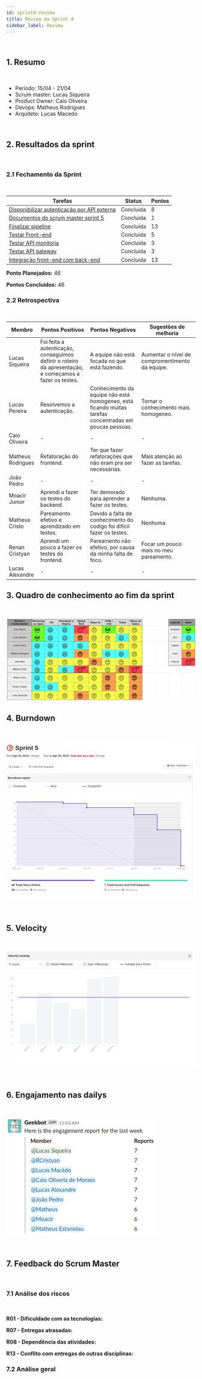 ```yaml
---
id: sprint4-review
title: Review da Sprint 4
sidebar_label: Review
---
```


<br>

## 1. Resumo

<br>

- Período: 15/04 - 21/04
- Scrum master: Lucas Siqueira
- Product Owner: Caio Oliveira
- Devops: Matheus Rodrigues
- Arquiteto: Lucas Macedo

<br>

## 2. Resultados da sprint

<br>

### 2.1 Fechamento da Sprint

<br>

Tarefas|Status|Pontos
--|--|--
|[Disponibilizar autenticação por API externa](https://github.com/fga-eps-mds/2019.1-MaisMonitoria/issues/56)|Concluida | 8
|[Documentos do scrum master sprint 5](https://github.com/fga-eps-mds/2019.1-MaisMonitoria/issues/77)| Concluida | 1
|[Finalizar pipeline](https://github.com/fga-eps-mds/2019.1-MaisMonitoria/issues/74)| Concluida | 13
|[Testar Front-end](https://github.com/fga-eps-mds/2019.1-MaisMonitoria/issues/73)| Concluida | 5
|[Testar API monitoria](https://github.com/fga-eps-mds/2019.1-MaisMonitoria/issues/72)| Concluida | 3
|[Testar API gateway](https://github.com/fga-eps-mds/2019.1-MaisMonitoria/issues/71)| Concluida | 3
|[Integração front-end com back-end](https://github.com/fga-eps-mds/2019.1-MaisMonitoria/issues/70)| Concluida | 13

**Ponto Planejados:** 46

**Pontos Concluídos:** 46

### 2.2 Retrospectiva

<br>

|Membro|Pontos Positivos|Pontos Negativos|Sugestões de melhoria|
|---|------|-----|---|
|Lucas Siqueira| Foi feita a autenticação, conseguimos definir o roteiro da apresentação, e começamos a fazer os testes. | A equipe não está focada no que está fazendo. | Aumentar o nível de compromentimento da equipe. |
|Lucas Pereira| Resolvemos a autenticação. | Conhecimento da equipe não está homogeneo, está ficando muitas tarefas concentradas em poucas pessoas. | Tornar o conhecimento mais homogeneo. |
|Caio Oliveira| - | - | - |
|Matheus Rodrigues| Refatoração do frontend. | Ter que fazer refatorações que não eram pra ser necessárias. | Mais atenção ao fazer as tarefas. |
|João Pedro| - | - | - |
|Moacir Junior| Aprendi a fazer os testes do backend. | Ter demorado para aprender a fazer os testes. | Nenhuma. |
|Matheus Cristo| Pareamento efetivo e aprendizado em testes. | Devido a falta de conhecimento do codigo foi dificil fazer os testes. |  Nenhuma. |
|Renan Cristyan| Aprendi um pouco a fazer os testes do frontend. | Pareamento não efetivo, por causa da minha falta de foco. | Focar um pouco mais no meu pareamento. |
|Lucas Alexandre| - | - | - |

## 3. Quadro de conhecimento ao fim da sprint

<br>

![Ilustração do Quadro de Conhecimentos](assets/quadro-conhecimento-6.png)


## 4. Burndown
<br>

![Burndown Sprint 5](assets/burndown-sprint5.png)

<br>


## 5. Velocity

<br>

![Velocity Sprint 5](assets/velocity-sprint5.png)

<br>


## 6. Engajamento nas dailys

<br>

![Engajamento Dailts Sprint 6](assets/dailys-sprint-5.png)

<br>


## 7. Feedback do Scrum Master

<br>

### 7.1 Análise dos riscos

<br>

**R01 - Dificuldade com as tecnologias:**

**R07 - Entregas atrasadas:**

**R08 - Dependência das atividades:**

**R13 - Conflito com entregas de outras disciplinas:**

### 7.2 Análise geral

<br>

<p align = "justify">










</p>




